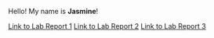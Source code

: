 Hello! My name is **Jasmine**! 

[Link to Lab Report 1](https://jvodhanel.github.io/cse15l-lab-reports/lab-report-1-week-2.html)
[Link to Lab Report 2](https://jvodhanel.github.io/cse15l-lab-reports/lab-report-2-week-4.html)
[Link to Lab Report 3](https://jvodhanel.github.io/cse15l-lab-reports/lab-report-3-week-6.html)
